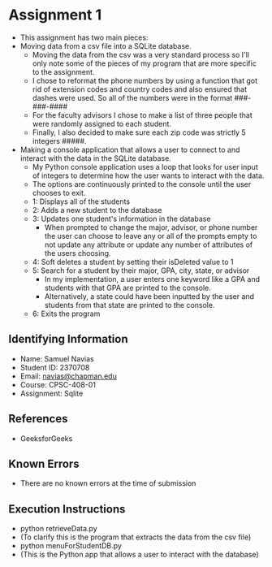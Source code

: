# Assignment 1

* This assignment has two main pieces:
* Moving data from a csv file into a SQLite database.
  - Moving the data from the csv was a very standard process so I'll only note some of the pieces of my program that are more specific to the assignment.
  - I chose to reformat the phone numbers by using a function that got rid of extension codes and country codes and also ensured that dashes were used.  So all of the numbers were in the format ###-###-####
  - For the faculty advisors I chose to make a list of three people that were randomly assigned to each student.
  - Finally, I also decided to make sure each zip code was strictly 5 integers #####.
* Making a console application that allows a user to connect to and interact with the data in the SQLite database.
  - My Python console application uses a loop that looks for user input of integers to determine how the user wants to interact with the data.
  - The options are continuously printed to the console until the user chooses to exit.
  - 1: Displays all of the students
  - 2: Adds a new student to the database
  - 3: Updates one student's information in the database
    - When prompted to change the major, advisor, or phone number the user can choose to leave any or all of the prompts empty to not update any attribute or update any number of attributes of the users choosing.
  - 4: Soft deletes a student by setting their isDeleted value to 1
  - 5: Search for a student by their major, GPA, city, state, or advisor
    - In my implementation, a user enters one keyword like a GPA and students with that GPA are printed to the console.
    - Alternatively, a state could have been inputted by the user and students from that state are printed to the console.
  - 6: Exits the program

## Identifying Information

* Name: Samuel Navias
* Student ID: 2370708
* Email: navias@chapman.edu
* Course: CPSC-408-01
* Assignment: Sqlite

## References

* GeeksforGeeks

## Known Errors

* There are no known errors at the time of submission 

## Execution Instructions
* python retrieveData.py
* (To clarify this is the program that extracts the data from the csv file)
* python menuForStudentDB.py
* (This is the Python app that allows a user to interact with the database)

